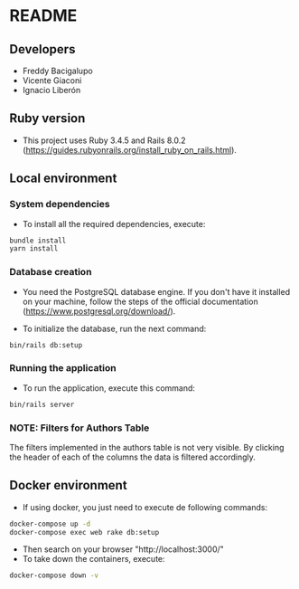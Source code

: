 # README

## Developers

- Freddy Bacigalupo
- Vicente Giaconi
- Ignacio Liberón

## Ruby version

- This project uses Ruby 3.4.5 and Rails 8.0.2 (https://guides.rubyonrails.org/install_ruby_on_rails.html).


## Local environment


### System dependencies

- To install all the required dependencies, execute:

```bash
bundle install
yarn install
```

### Database creation

- You need the PostgreSQL database engine. If you don't have it installed on your machine, follow the steps of the official documentation (https://www.postgresql.org/download/).

- To initialize the database, run the next command:

```bash
bin/rails db:setup
```

### Running the application

- To run the application, execute this command:
```bash
bin/rails server
```

### NOTE: Filters for Authors Table
The filters implemented in the authors table is not very visible. By clicking the header of each of the columns the data is filtered accordingly.

## Docker environment

- If using docker, you just need to execute de following commands:
```bash
docker-compose up -d
docker-compose exec web rake db:setup
```
- Then search on your browser "http://localhost:3000/"
- To take down the containers, execute:
```bash
docker-compose down -v
```

